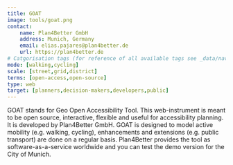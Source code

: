 ```yaml
---
title: GOAT
image: tools/goat.png
contact:
    name: Plan4Better GmbH
    address: Munich, Germany
    email: elias.pajares@plan4better.de
    url: https://plan4better.de
# Catgorisation tags (for reference of all available tags see _data/navigation_tools.yml file):
mode: [walking,cycling]
scale: [street,grid,district]
terms: [open-access,open-source]
type: web
target: [planners,decision-makers,developers,public]
---
```


GOAT stands for Geo Open Accessibility Tool. This web-instrument is meant to be open source, interactive, flexible and useful for accessibility planning. It is developed by Plan4Better GmbH. GOAT is designed to model active mobility (e.g. walking, cycling), enhancements and extensions (e.g. public transport) are done on a regular basis. Plan4Better provides the tool as software-as-a-service worldwide and you can test the demo version for the City of Munich.
